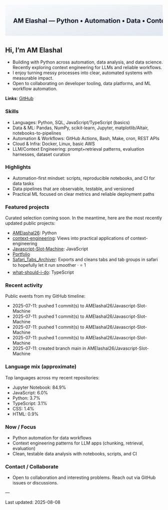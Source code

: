 <picture>
  <source media="(prefers-color-scheme: dark)" srcset="assets/banner-dark.svg">
  <img alt="AM Elashal banner" src="assets/banner-light.svg">
</picture>

## Hi, I’m AM Elashal

- Building with Python across automation, data analysis, and data science. Recently exploring context engineering for LLMs and reliable workflows.
- I enjoy turning messy processes into clear, automated systems with measurable impact.
- Open to collaborating on developer tooling, data platforms, and ML workflow automation.

**Links**: [GitHub](https://github.com/AMElashal26)

### Skills
- Languages: Python, SQL, JavaScript/TypeScript (basics)
- Data & ML: Pandas, NumPy, scikit-learn, Jupyter, matplotlib/Altair, notebooks-to-pipelines
- Automation & Workflows: GitHub Actions, Bash, Make, cron, REST APIs
- Cloud & Infra: Docker, Linux, basic AWS
- LLM/Context Engineering: prompt+retrieval patterns, evaluation harnesses, dataset curation

### Highlights
- Automation-first mindset: scripts, reproducible notebooks, and CI for data tasks
- Data pipelines that are observable, testable, and versioned
- Practical ML focused on clear metrics and reliable deployment paths

### Featured projects
Curated selection coming soon. In the meantime, here are the most recently updated public projects:

<!-- PROJECTS:START -->
- [AMElashal26](https://github.com/AMElashal26/AMElashal26): Python
- [context-engineering](https://github.com/AMElashal26/context-engineering): Views into practical applications of context-engineering
- [Javascript-Slot-Machine](https://github.com/AMElashal26/Javascript-Slot-Machine): JavaScript
- [Portfolio](https://github.com/AMElashal26/Portfolio)
- [Safari_Tabs_Archiver](https://github.com/AMElashal26/Safari_Tabs_Archiver): Exports and cleans tabs and tab groups in safari to hopefully let it run smoother · ⭐ 1
- [what-should-i-do](https://github.com/AMElashal26/what-should-i-do): TypeScript
<!-- PROJECTS:END -->

### Recent activity
Public events from my GitHub timeline:

<!-- ACTIVITY:START -->
- 2025-07-11: pushed 1 commit(s) to AMElashal26/Javascript-Slot-Machine
- 2025-07-11: pushed 1 commit(s) to AMElashal26/Javascript-Slot-Machine
- 2025-07-11: pushed 1 commit(s) to AMElashal26/Javascript-Slot-Machine
- 2025-07-11: pushed 1 commit(s) to AMElashal26/Javascript-Slot-Machine
- 2025-07-11: created branch main in AMElashal26/Javascript-Slot-Machine
<!-- ACTIVITY:END -->

### Language mix (approximate)
Top languages across my recent repositories:

<!-- LANGUAGES:START -->
- Jupyter Notebook: 84.9%
- JavaScript: 6.0%
- Python: 3.7%
- TypeScript: 3.1%
- CSS: 1.4%
- HTML: 0.9%
<!-- LANGUAGES:END -->

### Now / Focus
- Python automation for data workflows
- Context engineering patterns for LLM apps (chunking, retrieval, evaluation)
- Clean, testable data analysis with notebooks, scripts, and CI

### Contact / Collaborate
- Open to collaboration and interesting problems. Reach out via GitHub issues or discussions.

—

Last updated: <!-- UPDATED:START -->
2025-08-08
<!-- UPDATED:END -->

